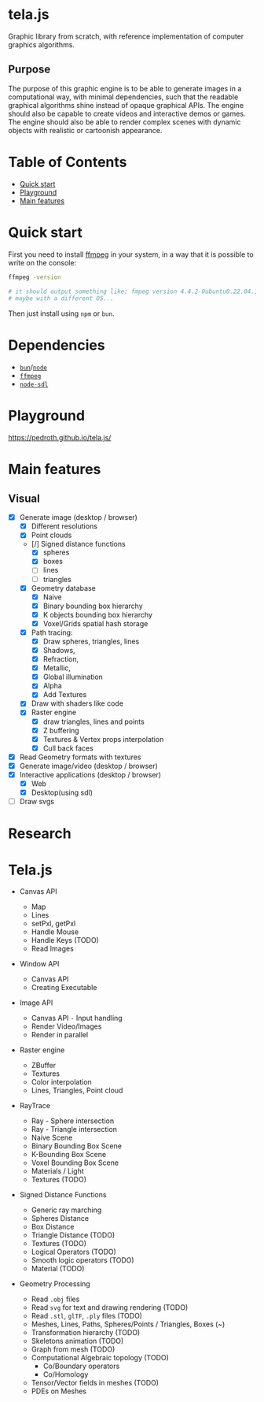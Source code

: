 # tela.js

Graphic library from scratch, with reference implementation of computer graphics algorithms.

## Purpose

The purpose of this graphic engine is to be able to generate images in a computational way, with minimal dependencies, such that the readable graphical algorithms shine instead of opaque graphical APIs. The engine should also be capable to create videos and interactive demos or games. The engine should also be able to render complex scenes with dynamic objects with realistic or cartoonish appearance.

# Table of Contents

- [Quick start](#quick-start)
- [Playground](#playground)
- [Main features](#main-features)

# Quick start

First you need to install [ffmpeg][ffmpeg] in your system, in a way that it is possible to write on the console:
```bash
ffmpeg -version 

# it should output something like: fmpeg version 4.4.2-0ubuntu0.22.04.1...
# maybe with a different OS...

```

Then just install using `npm` or `bun`.

# Dependencies

- [`bun`][bun]/[`node`][node]
- [`ffmpeg`][ffmpeg]
- [`node-sdl`][sdl]


# Playground

https://pedroth.github.io/tela.js/

# Main features

## Visual
- [X] Generate image (desktop /  browser)
	- [X] Different resolutions
	- [X] Point clouds
	- [/] Signed distance functions
		- [X] spheres
		- [X] boxes
		- [ ] lines
		- [ ] triangles
	- [X] Geometry database
		- [X] Naive
		- [X] Binary bounding box hierarchy
		- [X] K objects bounding box hierarchy
		- [X] Voxel/Grids spatial hash storage
	- [X] Path tracing: 
		- [X] Draw spheres, triangles, lines
		- [X] Shadows,
		- [X] Refraction,
		- [X] Metallic,
		- [X] Global illumination
		- [X] Alpha
		- [X] Add Textures
	- [X] Draw with shaders like code
	- [X] Raster engine
		- [X] draw triangles, lines and points
		- [X] Z buffering
		- [X] Textures & Vertex props interpolation
		- [X] Cull back faces
- [X] Read Geometry formats with textures
- [X] Generate image/video (desktop /  browser)
- [X] Interactive applications (desktop / browser)
	- [X] Web
	- [X] Desktop(using sdl)
- [ ] Draw svgs

# Research


# Tela.js

- Canvas API
	- Map
	- Lines
	- setPxl, getPxl
	- Handle Mouse
	- Handle Keys (TODO)
	- Read Images

- Window API
	- Canvas API
	- Creating Executable

- Image API
	- Canvas API `-` Input handling
	- Render Video/Images
	- Render in parallel

- Raster engine
	- ZBuffer
	- Textures
	- Color interpolation
	- Lines, Triangles, Point cloud

- RayTrace
	- Ray - Sphere intersection
	- Ray - Triangle intersection
	- Naive Scene
	- Binary Bounding Box Scene
	- K-Bounding Box Scene
	- Voxel Bounding Box Scene
	- Materials / Light
	- Textures (TODO)

- Signed Distance Functions
	- Generic ray marching
	- Spheres Distance
	- Box Distance
	- Triangle Distance (TODO)
	- Textures (TODO)
	- Logical Operators (TODO)
	- Smooth logic operators (TODO)
	- Material (TODO)

- Geometry Processing
	- Read `.obj` files
	- Read `svg` for text and drawing rendering (TODO)
	- Read `.stl`, `glTF`, `.ply` files (TODO)
	- Meshes, Lines, Paths, Spheres/Points / Triangles, Boxes (~)
	- Transformation hierarchy (TODO)
	- Skeletons animation (TODO)
	- Graph from mesh (TODO)
	- Computational Algebraic topology (TODO)
		- Co/Boundary operators
		- Co/Homology
	- Tensor/Vector fields in meshes (TODO) 
	- PDEs on Meshes



[ffmpeg]: https://ffmpeg.org/
[bun]: https://bun.sh/
[node]: https://nodejs.org/en
[sdl]: https://github.com/kmamal/node-sdl


